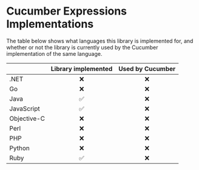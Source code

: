 # Cucumber Expressions Implementations

The table below shows what languages this library is implemented for,
and whether or not the library is currently used by the Cucumber
implementation of the same language.

|               | Library implemented | Used by Cucumber |
|     :---      |         :---:       |      :---:       |
| .NET          |           ❌        |        ❌        |
| Go            |           ❌        |        ❌        |
| Java          |           ✅        |        ❌        |
| JavaScript    |           ✅        |        ❌        |
| Objective-C   |           ❌        |        ❌        |
| Perl          |           ❌        |        ❌        |
| PHP           |           ❌        |        ❌        |
| Python        |           ❌        |        ❌        |
| Ruby          |           ✅        |        ❌        |
